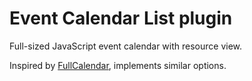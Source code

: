 # Event Calendar List plugin

Full-sized JavaScript event calendar with resource view.

Inspired by [FullCalendar](https://fullcalendar.io/), implements similar options.